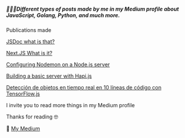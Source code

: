 ##### 🙋‍♂️🖖Different types of posts made by me in my Medium profile about JavaScript, Golang, Python, and much more.

Publications made





[JSDoc what is that?](https://medium.com/@imanol_suarez?source=post_page-----1d2aa10d9635----------------------)

[Next.JS What is it?](https://medium.com/@imanol_suarez?source=post_page-----9cb2f4af8f27----------------------)

[Configuring Nodemon on a Node.js server](https://medium.com/front-end-weekly/configuring-nodemon-on-a-node-js-server-da9eed2eeb5)

[Building a basic server with Hapi.js](https://medium.com/@imanol_suarez?source=post_page-----f8d4f2b3456f----------------------)

[Detección de objetos en tiempo real en 10 líneas de código con TensorFlow.js](https://medium.com/@imanol_suarez?source=post_page-----a0ea199a1d12----------------------)

I invite you to read more things in my Medium profile

Thanks for reading 🤓

📖 [My Medium](https://medium.com/@imanol_suarez?source=post_header_lockup)

